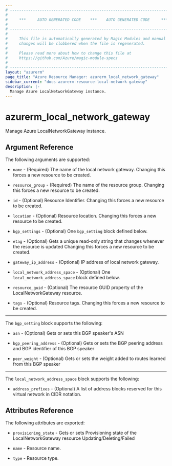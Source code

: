 ```yaml
---
# ----------------------------------------------------------------------------
#
#     ***     AUTO GENERATED CODE    ***    AUTO GENERATED CODE     ***
#
# ----------------------------------------------------------------------------
#
#     This file is automatically generated by Magic Modules and manual
#     changes will be clobbered when the file is regenerated.
#
#     Please read more about how to change this file at
#     https://github.com/Azure/magic-module-specs
#
# ----------------------------------------------------------------------------
layout: "azurerm"
page_title: "Azure Resource Manager: azurerm_local_network_gateway"
sidebar_current: "docs-azurerm-resource-local-network-gateway"
description: |-
  Manage Azure LocalNetworkGateway instance.
---
```


# azurerm_local_network_gateway

Manage Azure LocalNetworkGateway instance.


## Argument Reference

The following arguments are supported:

* `name` - (Required) The name of the local network gateway. Changing this forces a new resource to be created.

* `resource_group` - (Required) The name of the resource group. Changing this forces a new resource to be created.

* `id` - (Optional) Resource Identifier. Changing this forces a new resource to be created.

* `location` - (Optional) Resource location. Changing this forces a new resource to be created.

* `bgp_settings` - (Optional) One `bgp_setting` block defined below.

* `etag` - (Optional) Gets a unique read-only string that changes whenever the resource is updated Changing this forces a new resource to be created.

* `gateway_ip_address` - (Optional) IP address of local network gateway.

* `local_network_address_space` - (Optional) One `local_network_address_space` block defined below.

* `resource_guid` - (Optional) The resource GUID property of the LocalNetworkGateway resource.

* `tags` - (Optional) Resource tags. Changing this forces a new resource to be created.

---

The `bgp_setting` block supports the following:

* `asn` - (Optional) Gets or sets this BGP speaker's ASN

* `bgp_peering_address` - (Optional) Gets or sets the BGP peering address and BGP identifier of this BGP speaker

* `peer_weight` - (Optional) Gets or sets the weight added to routes learned from this BGP speaker

---

The `local_network_address_space` block supports the following:

* `address_prefixes` - (Optional) A list of address blocks reserved for this virtual network in CIDR notation.

## Attributes Reference

The following attributes are exported:

* `provisioning_state` - Gets or sets Provisioning state of the LocalNetworkGateway resource Updating/Deleting/Failed

* `name` - Resource name.

* `type` - Resource type.
